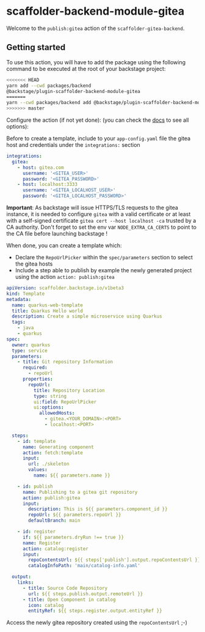 # scaffolder-backend-module-gitea

Welcome to the `publish:gitea` action of the `scaffolder-gitea-backend`.

## Getting started

To use this action, you will have to add the package using the following command to be executed at the root of your backstage project:

```bash
<<<<<<< HEAD
yarn add --cwd packages/backend
@backstage/plugin-scaffolder-backend-module-gitea
=======
yarn --cwd packages/backend add @backstage/plugin-scaffolder-backend-module-gitea
>>>>>>> master
```

Configure the action (if not yet done):
(you can check the [docs](https://backstage.io/docs/features/software-templates/writing-custom-actions#registering-custom-actions) to see all options):

Before to create a template, include to your `app-config.yaml` file the
gitea host and credentials under the `integrations:` section

```yaml
integrations:
  gitea:
    - host: gitea.com
      username: '<GITEA_USER>'
      password: '<GITEA_PASSWORD>'
    - host: localhost:3333
      username: '<GITEA_LOCALHOST_USER>'
      password: '<GITEA_LOCALHOST_PASSWORD>'
```

**Important**: As backstage will issue HTTPS/TLS requests to the gitea instance, it is needed to configure `gitea` with a valid certificate or at least with a
self-signed certificate `gitea cert --host localhost -ca` trusted by a CA authority. Don't forget to set the env var `NODE_EXTRA_CA_CERTS` to point to the CA file before launching backstage !

When done, you can create a template which:

- Declare the `RepoUrlPicker` within the `spec/parameters` section to select the gitea hosts
- Include a step able to publish by example the newly generated project using the action `action: publish:gitea`

```yaml
apiVersion: scaffolder.backstage.io/v1beta3
kind: Template
metadata:
  name: quarkus-web-template
  title: Quarkus Hello world
  description: Create a simple microservice using Quarkus
  tags:
    - java
    - quarkus
spec:
  owner: quarkus
  type: service
  parameters:
    - title: Git repository Information
      required:
        - repoUrl
      properties:
        repoUrl:
          title: Repository Location
          type: string
          ui:field: RepoUrlPicker
          ui:options:
            allowedHosts:
              - gitea.<YOUR_DOMAIN>:<PORT>
              - localhost:<PORT>

  steps:
    - id: template
      name: Generating component
      action: fetch:template
      input:
        url: ./skeleton
        values:
          name: ${{ parameters.name }}

    - id: publish
      name: Publishing to a gitea git repository
      action: publish:gitea
      input:
        description: This is ${{ parameters.component_id }}
        repoUrl: ${{ parameters.repoUrl }}
        defaultBranch: main

    - id: register
      if: ${{ parameters.dryRun !== true }}
      name: Register
      action: catalog:register
      input:
        repoContentsUrl: ${{ steps['publish'].output.repoContentsUrl }}
        catalogInfoPath: 'main/catalog-info.yaml'

  output:
    links:
      - title: Source Code Repository
        url: ${{ steps.publish.output.remoteUrl }}
      - title: Open Component in catalog
        icon: catalog
        entityRef: ${{ steps.register.output.entityRef }}
```

Access the newly gitea repository created using the `repoContentsUrl` ;-)
